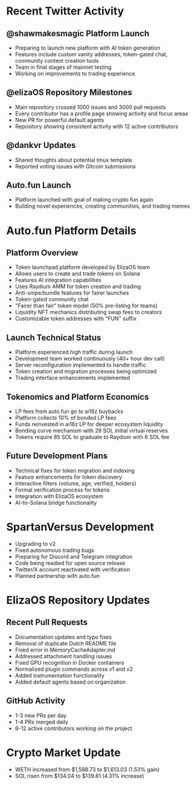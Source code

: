 # Recent Twitter Activity

## @shawmakesmagic Platform Launch
- Preparing to launch new platform with AI token generation
- Features include custom vanity addresses, token-gated chat, community content creation tools
- Team in final stages of mainnet testing
- Working on improvements to trading experience

## @elizaOS Repository Milestones
- Main repository crossed 1000 issues and 3000 pull requests
- Every contributor has a profile page showing activity and focus areas
- New PR for powerful default agents
- Repository showing consistent activity with 12 active contributors

## @dankvr Updates
- Shared thoughts about potential tmux template
- Reported voting issues with Gitcoin submissions

## Auto.fun Launch
- Platform launched with goal of making crypto fun again
- Building novel experiences, creating communities, and trading memes

# Auto.fun Platform Details

## Platform Overview
- Token launchpad platform developed by ElizaOS team
- Allows users to create and trade tokens on Solana
- Features AI integration capabilities
- Uses Raydium AMM for token creation and trading
- Anti-snipe/bundle features for fairer launches
- Token-gated community chat
- "Fairer than fair" token model (50% pre-listing for teams)
- Liquidity NFT mechanics distributing swap fees to creators
- Customizable token addresses with "FUN" suffix

## Launch Technical Status
- Platform experienced high traffic during launch
- Development team worked continuously (40+ hour dev call)
- Server reconfiguration implemented to handle traffic
- Token creation and migration processes being optimized
- Trading interface enhancements implemented

## Tokenomics and Platform Economics
- LP fees from auto.fun go to ai16z buybacks
- Platform collects 10% of bonded LP fees
- Funds reinvested in ai16z LP for deeper ecosystem liquidity
- Bonding curve mechanism with 28 SOL initial virtual reserves
- Tokens require 85 SOL to graduate to Raydium with 6 SOL fee

## Future Development Plans
- Technical fixes for token migration and indexing
- Feature enhancements for token discovery
- Interactive filters (volume, age, verified, holders)
- Formal verification process for tokens
- Integration with ElizaOS ecosystem
- AI-to-Solana bridge functionality

# SpartanVersus Development
- Upgrading to v2
- Fixed autonomous trading bugs
- Preparing for Discord and Telegram integration
- Code being readied for open source release
- Twitter/X account reactivated with verification
- Planned partnership with auto.fun

# ElizaOS Repository Updates

## Recent Pull Requests
- Documentation updates and typo fixes
- Removal of duplicate Dutch README file
- Fixed error in MemoryCacheAdapter.md
- Addressed attachment handling issues
- Fixed GPU recognition in Docker containers
- Normalized plugin commands across v1 and v2
- Added instrumentation functionality
- Added default agents based on organization

## GitHub Activity
- 1-3 new PRs per day
- 1-4 PRs merged daily
- 6-12 active contributors working on the project

# Crypto Market Update
- WETH increased from $1,588.73 to $1,613.03 (1.53% gain)
- SOL risen from $134.04 to $139.81 (4.31% increase)